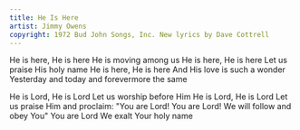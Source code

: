 ```yaml
---
title: He Is Here
artist: Jimmy Owens
copyright: 1972 Bud John Songs, Inc. New lyrics by Dave Cottrell
---
```


He is here, He is here
He is moving among us
He is here, He is here
Let us praise His holy name
He is here, He is here
And His love is such a wonder
Yesterday and today and forevermore the same

He is Lord, He is Lord
Let us worship before Him
He is Lord, He is Lord
Let us praise Him and proclaim:
"You are Lord! You are Lord!
We will follow and obey You"
You are Lord
We exalt Your holy name

